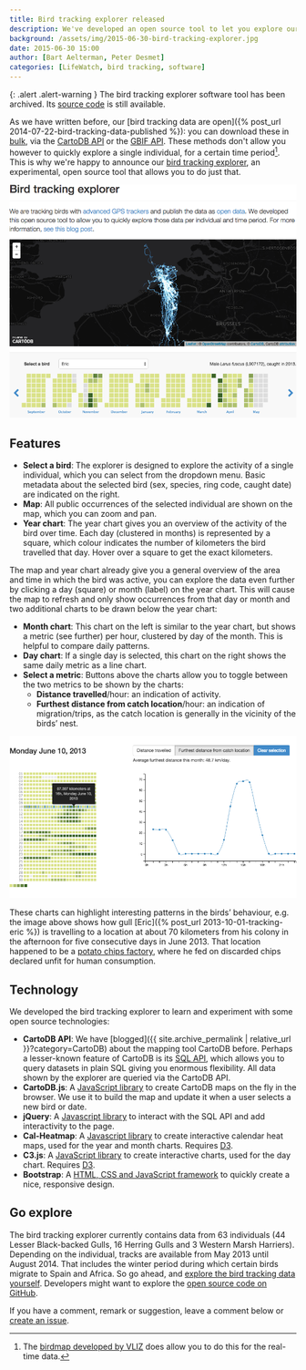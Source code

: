 ```yaml
---
title: Bird tracking explorer released
description: We've developed an open source tool to let you explore our bird tracking data.
background: /assets/img/2015-06-30-bird-tracking-explorer.jpg
date: 2015-06-30 15:00
author: [Bart Aelterman, Peter Desmet]
categories: [LifeWatch, bird tracking, software]
---
```


{: .alert .alert-warning }
The bird tracking explorer software tool has been archived. Its [source code](https://github.com/inbo/bird-tracking/tree/335ae63a678ec81d3dfa7a7b6f57ca1e2779fb1a/explorer) is still available.

As we have written before, our [bird tracking data are open]({% post_url 2014-07-22-bird-tracking-data-published %}): you can download these in [bulk](https://doi.org/10.15468/02omly), via the [CartoDB API](https://github.com/inbo/bird-tracking/blob/f80497eb105eb02d7238b9ae59f2feabe205b4f5/cartodb/README.md) or the [GBIF API](http://api.gbif.org/v1/occurrence/search?datasetkey=83e20573-f7dd-4852-9159-21566e1e691e). These methods don't allow you however to quickly explore a single individual, for a certain time period[^1]. This is why we're happy to announce our [bird tracking explorer](http://inbo.github.io/bird-tracking/explorer/index.html), an experimental, open source tool that allows you to do just that.

[^1]: The [birdmap developed by VLIZ](http://www.lifewatch.be/birdmap?group=Kleine%20mantelmeeuw) does allow you to do this for the real-time data.

[![Bird tracking explorer](/assets/img/post-bird-tracking-explorer.png)](http://inbo.github.io/bird-tracking/explorer/index.html)

## Features

* **Select a bird**: The explorer is designed to explore the activity of a single individual, which you can select from the dropdown menu. Basic metadata about the selected bird (sex, species, ring code, caught date) are indicated on the right.
* **Map**: All public occurrences of the selected individual are shown on the map, which you can zoom and pan.
* **Year chart**: The year chart gives you an overview of the activity of the bird over time. Each day (clustered in months) is represented by a square, which colour indicates the number of kilometers the bird travelled that day. Hover over a square to get the exact kilometers.

The map and year chart already give you a general overview of the area and time in which the bird was active, you can explore the data even further by clicking a day (square) or month (label) on the year chart. This will cause the map to refresh and only show occurrences from that day or month and two additional charts to be drawn below the year chart:

* **Month chart**: This chart on the left is similar to the year chart, but shows a metric (see further) per hour, clustered by day of the month. This is helpful to compare daily patterns.
* **Day chart**: If a single day is selected, this chart on the right shows the same daily metric as a line chart.
* **Select a metric**: Buttons above the charts allow you to toggle between the two metrics to be shown by the charts:
    * **Distance travelled**/hour: an indication of activity.
    * **Furthest distance from catch location**/hour: an indication of migration/trips, as the catch location is generally in the vicinity of the birds’ nest.

![Metric charts](/assets/img/post-bird-tracking-explorer-metric-charts.png)

These charts can highlight interesting patterns in the birds’ behaviour, e.g. the image above shows how gull [Eric]({% post_url 2013-10-01-tracking-eric %}) is travelling to a location at about 70 kilometers from his colony in the afternoon for five consecutive days in June 2013. That location happened to be a [potato chips factory](http://www.standaard.be/cnt/dmf20130618_00627212), where he fed on discarded chips declared unfit for human consumption.

## Technology

We developed the bird tracking explorer to learn and experiment with some open source technologies:

* **CartoDB API**: We have [blogged]({{ site.archive_permalink | relative_url }}?category=CartoDB) about the mapping tool CartoDB before. Perhaps a lesser-known feature of CartoDB is its [SQL API](https://github.com/inbo/bird-tracking/blob/f80497eb105eb02d7238b9ae59f2feabe205b4f5/cartodb/README.md), which allows you to query datasets in plain SQL giving you enormous flexibility. All data shown by the explorer are queried via the CartoDB API. 
* **CartoDB.js**: A [JavaScript library](http://docs.cartodb.com/cartodb-platform/cartodb-js.html) to create CartoDB maps on the fly in the browser. We use it to build the map and update it when a user selects a new bird or date.
* **jQuery**: A [Javascript library](https://jquery.com/) to interact with the SQL API and add interactivity to the page.
* **Cal-Heatmap**: A [Javascript library](https://cal-heatmap.com/) to create interactive calendar heat maps, used for the year and month charts. Requires [D3](http://d3js.org).
* **C3.js**: A [JavaScript library](http://c3js.org/) to create interactive charts, used for the day chart. Requires [D3](http://d3js.org).
* **Bootstrap**: A [HTML, CSS and JavaScript framework](http://getbootstrap.com/) to quickly create a nice, responsive design.

## Go explore

The bird tracking explorer currently contains data from 63 individuals (44 Lesser Black-backed Gulls, 16 Herring Gulls and 3 Western Marsh Harriers). Depending on the individual, tracks are available from May 2013 until August 2014. That includes the winter period during which certain birds migrate to Spain and Africa. So go ahead, and [explore the bird tracking data yourself](http://inbo.github.io/bird-tracking/explorer/index.html). Developers might want to explore the [open source code on GitHub](https://github.com/inbo/bird-tracking).

If you have a comment, remark or suggestion, leave a comment below or [create an issue](https://github.com/inbo/bird-tracking/issues).
